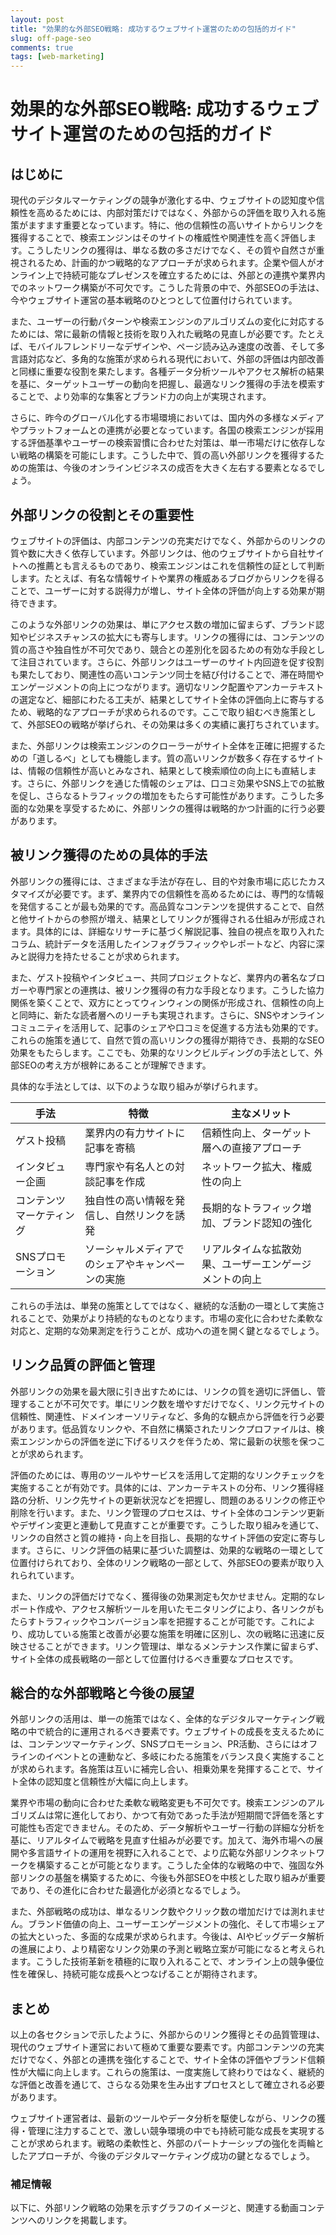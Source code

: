 ```yaml
---
layout: post
title: "効果的な外部SEO戦略: 成功するウェブサイト運営のための包括的ガイド"
slug: off-page-seo
comments: true
tags: [web-marketing]
---
```


# 効果的な外部SEO戦略: 成功するウェブサイト運営のための包括的ガイド

## はじめに
現代のデジタルマーケティングの競争が激化する中、ウェブサイトの認知度や信頼性を高めるためには、内部対策だけではなく、外部からの評価を取り入れる施策がますます重要となっています。特に、他の信頼性の高いサイトからリンクを獲得することで、検索エンジンはそのサイトの権威性や関連性を高く評価します。こうしたリンクの獲得は、単なる数の多さだけでなく、その質や自然さが重視されるため、計画的かつ戦略的なアプローチが求められます。企業や個人がオンライン上で持続可能なプレゼンスを確立するためには、外部との連携や業界内でのネットワーク構築が不可欠です。こうした背景の中で、外部SEOの手法は、今やウェブサイト運営の基本戦略のひとつとして位置付けられています。

<script async src="https://pagead2.googlesyndication.com/pagead/js/adsbygoogle.js?client=ca-pub-7886659064712565"
     crossorigin="anonymous"></script>
<!-- 광고2 -->
<ins class="adsbygoogle"
     style="display:block"
     data-ad-client="ca-pub-7886659064712565"
     data-ad-slot="1101493367"
     data-ad-format="auto"
     data-full-width-responsive="true"></ins>
<script>
     (adsbygoogle = window.adsbygoogle || []).push({});
</script>


また、ユーザーの行動パターンや検索エンジンのアルゴリズムの変化に対応するためには、常に最新の情報と技術を取り入れた戦略の見直しが必要です。たとえば、モバイルフレンドリーなデザインや、ページ読み込み速度の改善、そして多言語対応など、多角的な施策が求められる現代において、外部の評価は内部改善と同様に重要な役割を果たします。各種データ分析ツールやアクセス解析の結果を基に、ターゲットユーザーの動向を把握し、最適なリンク獲得の手法を模索することで、より効率的な集客とブランド力の向上が実現されます。

さらに、昨今のグローバル化する市場環境においては、国内外の多様なメディアやプラットフォームとの連携が必要となっています。各国の検索エンジンが採用する評価基準やユーザーの検索習慣に合わせた対策は、単一市場だけに依存しない戦略の構築を可能にします。こうした中で、質の高い外部リンクを獲得するための施策は、今後のオンラインビジネスの成否を大きく左右する要素となるでしょう。

## 外部リンクの役割とその重要性

<script async src="https://pagead2.googlesyndication.com/pagead/js/adsbygoogle.js?client=ca-pub-7886659064712565"
     crossorigin="anonymous"></script>
<!-- 광고2 -->
<ins class="adsbygoogle"
     style="display:block"
     data-ad-client="ca-pub-7886659064712565"
     data-ad-slot="1101493367"
     data-ad-format="auto"
     data-full-width-responsive="true"></ins>
<script>
     (adsbygoogle = window.adsbygoogle || []).push({});
</script>


ウェブサイトの評価は、内部コンテンツの充実だけでなく、外部からのリンクの質や数に大きく依存しています。外部リンクは、他のウェブサイトから自社サイトへの推薦とも言えるものであり、検索エンジンはこれを信頼性の証として判断します。たとえば、有名な情報サイトや業界の権威あるブログからリンクを得ることで、ユーザーに対する説得力が増し、サイト全体の評価が向上する効果が期待できます。

このような外部リンクの効果は、単にアクセス数の増加に留まらず、ブランド認知やビジネスチャンスの拡大にも寄与します。リンクの獲得には、コンテンツの質の高さや独自性が不可欠であり、競合との差別化を図るための有効な手段として注目されています。さらに、外部リンクはユーザーのサイト内回遊を促す役割も果たしており、関連性の高いコンテンツ同士を結び付けることで、滞在時間やエンゲージメントの向上につながります。適切なリンク配置やアンカーテキストの選定など、細部にわたる工夫が、結果としてサイト全体の評価向上に寄与するため、戦略的なアプローチが求められるのです。ここで取り組むべき施策として、外部SEOの戦略が挙げられ、その効果は多くの実績に裏打ちされています。

また、外部リンクは検索エンジンのクローラーがサイト全体を正確に把握するための「道しるべ」としても機能します。質の高いリンクが数多く存在するサイトは、情報の信頼性が高いとみなされ、結果として検索順位の向上にも直結します。さらに、外部リンクを通じた情報のシェアは、口コミ効果やSNS上での拡散を促し、さらなるトラフィックの増加をもたらす可能性があります。こうした多面的な効果を享受するために、外部リンクの獲得は戦略的かつ計画的に行う必要があります。

## 被リンク獲得のための具体的手法

<script async src="https://pagead2.googlesyndication.com/pagead/js/adsbygoogle.js?client=ca-pub-7886659064712565"
     crossorigin="anonymous"></script>
<!-- 광고2 -->
<ins class="adsbygoogle"
     style="display:block"
     data-ad-client="ca-pub-7886659064712565"
     data-ad-slot="1101493367"
     data-ad-format="auto"
     data-full-width-responsive="true"></ins>
<script>
     (adsbygoogle = window.adsbygoogle || []).push({});
</script>


外部リンクの獲得には、さまざまな手法が存在し、目的や対象市場に応じたカスタマイズが必要です。まず、業界内での信頼性を高めるためには、専門的な情報を発信することが最も効果的です。高品質なコンテンツを提供することで、自然と他サイトからの参照が増え、結果としてリンクが獲得される仕組みが形成されます。具体的には、詳細なリサーチに基づく解説記事、独自の視点を取り入れたコラム、統計データを活用したインフォグラフィックやレポートなど、内容に深みと説得力を持たせることが求められます。

また、ゲスト投稿やインタビュー、共同プロジェクトなど、業界内の著名なブロガーや専門家との連携は、被リンク獲得の有力な手段となります。こうした協力関係を築くことで、双方にとってウィンウィンの関係が形成され、信頼性の向上と同時に、新たな読者層へのリーチも実現されます。さらに、SNSやオンラインコミュニティを活用して、記事のシェアや口コミを促進する方法も効果的です。これらの施策を通じて、自然で質の高いリンクの獲得が期待でき、長期的なSEO効果をもたらします。ここでも、効果的なリンクビルディングの手法として、外部SEOの考え方が根幹にあることが理解できます。

具体的な手法としては、以下のような取り組みが挙げられます。

| 手法               | 特徴                                             | 主なメリット                                    |
|--------------------|--------------------------------------------------|-------------------------------------------------|
| ゲスト投稿         | 業界内の有力サイトに記事を寄稿                    | 信頼性向上、ターゲット層への直接アプローチ         |
| インタビュー企画   | 専門家や有名人との対談記事を作成                  | ネットワーク拡大、権威性の向上                   |
| コンテンツマーケティング | 独自性の高い情報を発信し、自然リンクを誘発        | 長期的なトラフィック増加、ブランド認知の強化       |
| SNSプロモーション  | ソーシャルメディアでのシェアやキャンペーンの実施    | リアルタイムな拡散効果、ユーザーエンゲージメントの向上 |

これらの手法は、単発の施策としてではなく、継続的な活動の一環として実施されることで、効果がより持続的なものとなります。市場の変化に合わせた柔軟な対応と、定期的な効果測定を行うことが、成功への道を開く鍵となるでしょう。

<script async src="https://pagead2.googlesyndication.com/pagead/js/adsbygoogle.js?client=ca-pub-7886659064712565"
     crossorigin="anonymous"></script>
<!-- 광고2 -->
<ins class="adsbygoogle"
     style="display:block"
     data-ad-client="ca-pub-7886659064712565"
     data-ad-slot="1101493367"
     data-ad-format="auto"
     data-full-width-responsive="true"></ins>
<script>
     (adsbygoogle = window.adsbygoogle || []).push({});
</script>


## リンク品質の評価と管理

<script async src="https://pagead2.googlesyndication.com/pagead/js/adsbygoogle.js?client=ca-pub-7886659064712565"
     crossorigin="anonymous"></script>
<!-- 광고2 -->
<ins class="adsbygoogle"
     style="display:block"
     data-ad-client="ca-pub-7886659064712565"
     data-ad-slot="1101493367"
     data-ad-format="auto"
     data-full-width-responsive="true"></ins>
<script>
     (adsbygoogle = window.adsbygoogle || []).push({});
</script>

外部リンクの効果を最大限に引き出すためには、リンクの質を適切に評価し、管理することが不可欠です。単にリンク数を増やすだけでなく、リンク元サイトの信頼性、関連性、ドメインオーソリティなど、多角的な観点から評価を行う必要があります。低品質なリンクや、不自然に構築されたリンクプロファイルは、検索エンジンからの評価を逆に下げるリスクを伴うため、常に最新の状態を保つことが求められます。

評価のためには、専用のツールやサービスを活用して定期的なリンクチェックを実施することが有効です。具体的には、アンカーテキストの分布、リンク獲得経路の分析、リンク先サイトの更新状況などを把握し、問題のあるリンクの修正や削除を行います。また、リンク管理のプロセスは、サイト全体のコンテンツ更新やデザイン変更と連動して見直すことが重要です。こうした取り組みを通じて、リンクの自然さと質の維持・向上を目指し、長期的なサイト評価の安定に寄与します。さらに、リンク評価の結果に基づいた調整は、効果的な戦略の一環として位置付けられており、全体のリンク戦略の一部として、外部SEOの要素が取り入れられています。

また、リンクの評価だけでなく、獲得後の効果測定も欠かせません。定期的なレポート作成や、アクセス解析ツールを用いたモニタリングにより、各リンクがもたらすトラフィックやコンバージョン率を把握することが可能です。これにより、成功している施策と改善が必要な施策を明確に区別し、次の戦略に迅速に反映させることができます。リンク管理は、単なるメンテナンス作業に留まらず、サイト全体の成長戦略の一部として位置付けるべき重要なプロセスです。

## 総合的な外部戦略と今後の展望

<script async src="https://pagead2.googlesyndication.com/pagead/js/adsbygoogle.js?client=ca-pub-7886659064712565"
     crossorigin="anonymous"></script>
<!-- 광고2 -->
<ins class="adsbygoogle"
     style="display:block"
     data-ad-client="ca-pub-7886659064712565"
     data-ad-slot="1101493367"
     data-ad-format="auto"
     data-full-width-responsive="true"></ins>
<script>
     (adsbygoogle = window.adsbygoogle || []).push({});
</script>


外部リンクの活用は、単一の施策ではなく、全体的なデジタルマーケティング戦略の中で統合的に運用されるべき要素です。ウェブサイトの成長を支えるためには、コンテンツマーケティング、SNSプロモーション、PR活動、さらにはオフラインのイベントとの連動など、多岐にわたる施策をバランス良く実施することが求められます。各施策は互いに補完し合い、相乗効果を発揮することで、サイト全体の認知度と信頼性が大幅に向上します。

業界や市場の動向に合わせた柔軟な戦略変更も不可欠です。検索エンジンのアルゴリズムは常に進化しており、かつて有効であった手法が短期間で評価を落とす可能性も否定できません。そのため、データ解析やユーザー行動の詳細な分析を基に、リアルタイムで戦略を見直す仕組みが必要です。加えて、海外市場への展開や多言語サイトの運用を視野に入れることで、より広範な外部リンクネットワークを構築することが可能となります。こうした全体的な戦略の中で、強固な外部リンクの基盤を構築するために、今後も外部SEOを中核とした取り組みが重要であり、その進化に合わせた最適化が必須となるでしょう。

また、外部戦略の成功は、単なるリンク数やクリック数の増加だけでは測れません。ブランド価値の向上、ユーザーエンゲージメントの強化、そして市場シェアの拡大といった、多面的な成果が求められます。今後は、AIやビッグデータ解析の進展により、より精密なリンク効果の予測と戦略立案が可能になると考えられます。こうした技術革新を積極的に取り入れることで、オンライン上の競争優位性を確保し、持続可能な成長へとつなげることが期待されます。

## まとめ

<script async src="https://pagead2.googlesyndication.com/pagead/js/adsbygoogle.js?client=ca-pub-7886659064712565"
     crossorigin="anonymous"></script>
<!-- 광고2 -->
<ins class="adsbygoogle"
     style="display:block"
     data-ad-client="ca-pub-7886659064712565"
     data-ad-slot="1101493367"
     data-ad-format="auto"
     data-full-width-responsive="true"></ins>
<script>
     (adsbygoogle = window.adsbygoogle || []).push({});
</script>


以上の各セクションで示したように、外部からのリンク獲得とその品質管理は、現代のウェブサイト運営において極めて重要な要素です。内部コンテンツの充実だけでなく、外部との連携を強化することで、サイト全体の評価やブランド信頼性が大幅に向上します。これらの施策は、一度実施して終わりではなく、継続的な評価と改善を通じて、さらなる効果を生み出すプロセスとして確立される必要があります。

ウェブサイト運営者は、最新のツールやデータ分析を駆使しながら、リンクの獲得・管理に注力することで、激しい競争環境の中でも持続可能な成長を実現することが求められます。戦略の柔軟性と、外部のパートナーシップの強化を両輪としたアプローチが、今後のデジタルマーケティング成功の鍵となるでしょう。

### 補足情報
以下に、外部リンク戦略の効果を示すグラフのイメージと、関連する動画コンテンツへのリンクを掲載します。

<script async src="https://pagead2.googlesyndication.com/pagead/js/adsbygoogle.js?client=ca-pub-7886659064712565"
     crossorigin="anonymous"></script>
<!-- 광고2 -->
<ins class="adsbygoogle"
     style="display:block"
     data-ad-client="ca-pub-7886659064712565"
     data-ad-slot="1101493367"
     data-ad-format="auto"
     data-full-width-responsive="true"></ins>
<script>
     (adsbygoogle = window.adsbygoogle || []).push({});
</script>
